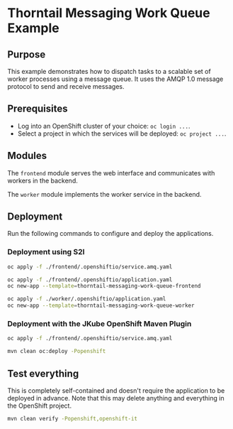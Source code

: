 # Thorntail Messaging Work Queue Example

## Purpose

This example demonstrates how to dispatch tasks to a scalable set of worker processes using a message queue.
It uses the AMQP 1.0 message protocol to send and receive messages.

## Prerequisites

* Log into an OpenShift cluster of your choice: `oc login ...`.
* Select a project in which the services will be deployed: `oc project ...`.

## Modules

The `frontend` module serves the web interface and communicates with workers in the backend.

The `worker` module implements the worker service in the backend.

## Deployment

Run the following commands to configure and deploy the applications.

### Deployment using S2I

```bash
oc apply -f ./frontend/.openshiftio/service.amq.yaml

oc apply -f ./frontend/.openshiftio/application.yaml
oc new-app --template=thorntail-messaging-work-queue-frontend

oc apply -f ./worker/.openshiftio/application.yaml
oc new-app --template=thorntail-messaging-work-queue-worker
```

### Deployment with the JKube OpenShift Maven Plugin

```bash
oc apply -f ./frontend/.openshiftio/service.amq.yaml

mvn clean oc:deploy -Popenshift
```

## Test everything

This is completely self-contained and doesn't require the application to be deployed in advance.
Note that this may delete anything and everything in the OpenShift project.

```bash
mvn clean verify -Popenshift,openshift-it
```
